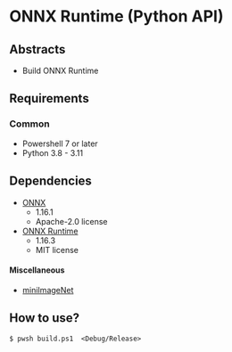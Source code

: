 # ONNX Runtime (Python API)

## Abstracts

* Build ONNX Runtime

## Requirements

### Common

* Powershell 7 or later
* Python 3.8 - 3.11

## Dependencies

* [ONNX](https://github.com/onnx/onnx)
  * 1.16.1
  * Apache-2.0 license
* [ONNX Runtime](https://onnxruntime.ai/)
  * 1.16.3
  * MIT license

#### Miscellaneous

* [miniImageNet](https://lyy.mpi-inf.mpg.de/mtl/download)

## How to use?

````shell
$ pwsh build.ps1  <Debug/Release>
````